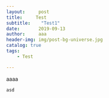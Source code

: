 ```yaml
---
layout:     post
title:     Test
subtitle:    "Test1"
date:       2019-09-13
author:     aaa
header-img: img/post-bg-universe.jpg
catalog: true
tags:
    - Test

---
```


aaaa
```
asd
```

